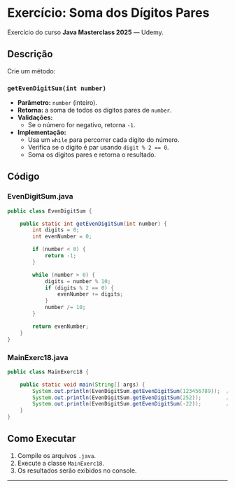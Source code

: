 # Exercício: Soma dos Dígitos Pares

Exercício do curso **Java Masterclass 2025** — Udemy.

## Descrição

Crie um método:

### `getEvenDigitSum(int number)`
- **Parâmetro:** `number` (inteiro).
- **Retorna:** a soma de todos os dígitos pares de `number`.
- **Validações:**
    - Se o número for negativo, retorna `-1`.
- **Implementação:**
    - Usa um `while` para percorrer cada dígito do número.
    - Verifica se o dígito é par usando `digit % 2 == 0`.
    - Soma os dígitos pares e retorna o resultado.

## Código

### EvenDigitSum.java
```java
public class EvenDigitSum {

    public static int getEvenDigitSum(int number) {
        int digits = 0;
        int evenNumber = 0;

        if (number < 0) {
            return -1;
        }

        while (number > 0) {
            digits = number % 10;
            if (digits % 2 == 0) {
                evenNumber += digits;
            }
            number /= 10;
        }

        return evenNumber;
    }
}
```

### MainExerc18.java
```java
public class MainExerc18 {

    public static void main(String[] args) {
        System.out.println(EvenDigitSum.getEvenDigitSum(123456789));  // Esperado: 20
        System.out.println(EvenDigitSum.getEvenDigitSum(252));        // Esperado: 4
        System.out.println(EvenDigitSum.getEvenDigitSum(-22));        // Esperado: -1
    }
}
```

## Como Executar

1. Compile os arquivos `.java`.
2. Execute a classe `MainExerc18`.
3. Os resultados serão exibidos no console.

---